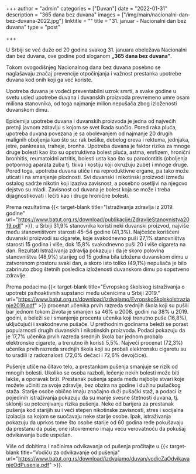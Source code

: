 +++
author = "admin"
categories = ["Duvan"]
date = "2022-01-31"
description = "365 dana bez duvana"
images = ["/img/main/nacionalni-dan-bez-duvana-2022.jpg"]
linktitle = ""
title = "31. januar - Nacionalni dan bez duvana"
type = "post"

+++

U Srbiji se već duže od 20 godina svakog 31. januara obeležava Nacionalni dan bez duvana, ove godine pod sloganom **„365 dana bez duvana”**.

Tokom ovogodišnjeg Nacionalnog dana bez duvana posebno se naglašavaju značaj prevencije otpočinjanja i važnost prestanka upotrebe duvana kod onih koji ga već koriste.

Upotreba duvana je vodeći preventabilni uzrok smrti, a svake godine u svetu usled upotrebe duvana i duvanskih proizvoda prevremeno umre osam miliona stanovnika, od toga najmanje milion nepušača zbog izloženosti duvanskom dimu.

Epidemija upotrebe duvana i duvanskih proizvoda je jedna od najvećih pretnji javnom zdravlju s kojom se svet ikada suočio. Pored raka pluća, upotreba duvana povezana je sa obolevanjem od najmanje 20 drugih malignih oboljenja kao što su: rak bešike, debelog creva i rektuma, jednjaka, jetre, pankreasa, traheje, bronha. Upotreba duvana je faktor rizika za mnoge druge bolesti kao što su opstruktivna bolest pluća, astma, emfizem, hronični bronhitis, reumatoidni artritis, bolesti usta kao što su parodontitis (oboljenja potpornog aparata zuba tj. tkiva i kostiju koji okružuju zube) i mnoge druge. Pored toga, upotreba duvana utiče i na reproduktivne organe, pa tako može uticati i na smanjenje plodnosti. Svi duvanski i nikotinski proizvodi između ostalog sadrže nikotin koji izaziva zavisnost, a posebno osetljivi na njegovo dejstvo su mladi. Zavisnost od duvana je bolest koja se može i treba dijagnostikovati i lečiti kao i druge hronične bolesti.

Prema rezultatima {{< target-blank title="Istraživanja zdravlja iz 2019. godine" url="https://www.batut.org.rs/download/publikacije/ZdravljeStanovnistva2019.pdf" >}}, u Srbiji 31,9% stanovnika koristi neki duvanski proizvod, najviše među stanovništvom starosti 45–54 godine (41,3%). Najčešće korišćeni duvanski proizvodi su cigarete, koje svakodnevno puši 27,1% stanovništva starosti 15 godina i više, dok 15,8% svakodnevno puši 20 i više cigareta na dan. Rezultati Istraživanja zdravlja pokazuju i da je skoro polovina stanovništva (48,9%) starijeg od 15 godina bila izložena duvanskom dimu u zatvorenom prostoru svaki dan, a skoro isto toliko (49,1%) nepušača je bilo zabrinuto zbog štetnih posledica izloženosti duvanskom dimu po sopstveno zdravlje.

Prema podacima {{< target-blank title="Evropskog školskog istraživanja o upotrebi psihoaktivnih supstanci među učenicima u Srbiji 2019." url="https://www.batut.org.rs/download/izdvajamo/EvropskoSkolskoIstrazianje2019.pdf" >}} procenat učenika prvih razreda srednjih škola koji su pušili bar jednom tokom života je smanjen sa 46% u 2008. godini na 38% u 2019. godini, a beleži se i smanjenje procenta učenika koji trenutno puše (16,8%), uključujući i svakodnevne pušače. U prethodnim godinama beleži se porast popularnosti drugih duvanskih i nikotinskih proizvoda. Podaci pokazuju da je 17,7% učenika prvih razreda srednjih škola bar jednom probalo elektronske cigarete, a trenutno ih koristi 5,5%. Najveći procenat (72,3%) učenika prvih razreda srednjih škola koji su probali elektronsku cigaretu su to uradili iz radoznalosti (72,0% dečaci i 72,6% devojčice).

Pušenje utiče na čitavo telo, a prestankom pušenja smanjuje se rizik od mnogih bolesti. Ukoliko se osoba razboli, lečenje nekih bolesti može biti lakše, a oporavak brži. Prestanak pušenja spada među najbolje stvari koje možete učiniti za svoje zdravlje, bez obzira na godine i dužinu pušačkog staža. Starije osobe obično imaju značajno duži pušački staž, a podaci iz pojedinih istraživanja pokazuju da su manje svesne štetnosti duvana, tj. skloniji su potcenjivanju rizika pušenja. Neke od barijera za prestanak pušenja kod starijih su i veći stepen nikotinske zavisnosti, stres i socijalna izolacija sa kojom se suočavaju neke starije osobe. Ipak, istraživanja pokazuju da uprkos tome što osobe starije od 60 godina ređe pokušavaju da prestanu da puše, one istovremeno imaju veću verovatnoću da pokušaj odvikavanja bude uspešan.

Više od dobitima i načinima odvikavanja od pušenja pročitajte u {{< target-blank title="Vodiču za odvikavanje od pušenja" url="https://www.batut.org.rs/download/izdvajamo/duvan/vodicZaOdvikavanjeOdPusenja.pdf" >}}.

